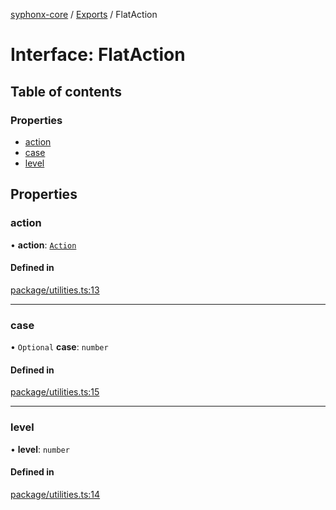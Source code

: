 [syphonx-core](../README.md) / [Exports](../modules.md) / FlatAction

# Interface: FlatAction

## Table of contents

### Properties

- [action](FlatAction.md#action)
- [case](FlatAction.md#case)
- [level](FlatAction.md#level)

## Properties

### action

• **action**: [`Action`](../modules.md#action)

#### Defined in

[package/utilities.ts:13](https://github.com/dtempx/syphonx-core/blob/1111902/package/utilities.ts#L13)

___

### case

• `Optional` **case**: `number`

#### Defined in

[package/utilities.ts:15](https://github.com/dtempx/syphonx-core/blob/1111902/package/utilities.ts#L15)

___

### level

• **level**: `number`

#### Defined in

[package/utilities.ts:14](https://github.com/dtempx/syphonx-core/blob/1111902/package/utilities.ts#L14)
